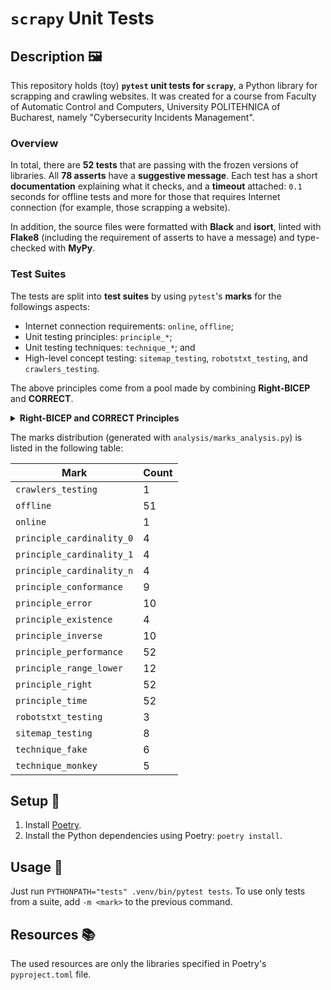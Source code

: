# `scrapy` Unit Tests

## Description 🖼️

This repository holds (toy) **`pytest` unit tests for `scrapy`**, a Python library for scrapping and crawling websites. It was created for a course from Faculty of Automatic Control and Computers, University POLITEHNICA of Bucharest, namely "Cybersecurity Incidents Management".

### Overview

In total, there are **52 tests** that are passing with the frozen versions of libraries. All **78 asserts** have a **suggestive message**. Each test has a short **documentation** explaining what it checks, and a **timeout** attached: `0.1` seconds for offline tests and more for those that requires Internet connection (for example, those scrapping a website).

In addition, the source files were formatted with **Black** and **isort**, linted with **Flake8** (including the requirement of asserts to have a message) and type-checked with **MyPy**.

### Test Suites

The tests are split into **test suites** by using `pytest`'s **marks** for the followings aspects:
- Internet connection requirements: `online`, `offline`;
- Unit testing principles: `principle_*`;
- Unit testing techniques: `technique_*`; and
- High-level concept testing: `sitemap_testing`, `robotstxt_testing`, and `crawlers_testing`.

The above principles come from a pool made by combining **Right-BICEP** and **CORRECT**.

<details>
    <summary><b>Right-BICEP and CORRECT Principles</b></summary>
    <ul>
        <li>Are the returned results <strong>right</strong>?</li>
        <li>Are the results at <strong>boundaries</strong> correct? The boundaries can be identified by following these aspects (CORRECT):
            <ul>
                <li><strong>Conformance</strong>: Compliance with a formal definition of the type</li>
                <li><strong>Ordering</strong> (for example, of an ordered list)</li>
                <li><strong>Range</strong></li>
                <li><strong>References</strong> (to external objects or methods) </li>
                <li><strong>Existence</strong> (of a method, parameter)</li>
                <li><strong>Cardinality</strong>: Tests with 0, 1 and N elements</li>
                <li><strong>Time</strong></li>
            </ul>
        </li>
        <li>Check for <strong>inverse</strong> relationships, where the operations support it.</li>
        <li><strong>Cross-check</strong> results using other means.</li>
        <li>Force <strong>error</strong> condition to happen.</li>
        <li>Are <strong>performance</strong> characteristics verified?</li>
    </ul>
</details>

The marks distribution (generated with `analysis/marks_analysis.py`) is listed in the following table:

| Mark                      | Count |
| ------------------------- | ----- |
| `crawlers_testing`        | 1     |
| `offline`                 | 51    |
| `online`                  | 1     |
| `principle_cardinality_0` | 4     |
| `principle_cardinality_1` | 4     |
| `principle_cardinality_n` | 4     |
| `principle_conformance`   | 9     |
| `principle_error`         | 10    |
| `principle_existence`     | 4     |
| `principle_inverse`       | 10    |
| `principle_performance`   | 52    |
| `principle_range_lower`   | 12    |
| `principle_right`         | 52    |
| `principle_time`          | 52    |
| `robotstxt_testing`       | 3     |
| `sitemap_testing`         | 8     |
| `technique_fake`          | 6     |
| `technique_monkey`        | 5     |

## Setup 🔧

1. Install [Poetry](https://python-poetry.org).
2. Install the Python dependencies using Poetry: `poetry install`.

## Usage 🧰

Just run `PYTHONPATH="tests" .venv/bin/pytest tests`. To use only tests from a suite, add `-m <mark>` to the previous command.

## Resources 📚

The used resources are only the libraries specified in Poetry's `pyproject.toml` file.